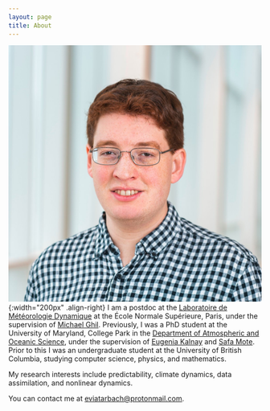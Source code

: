 ```yaml
---
layout: page
title: About
---
```

![Eviatar Bach](/assets/headshot.JPG){:width="200px" .align-right}
I am a postdoc at the <a href="https://www.lmd.jussieu.fr/">Laboratoire de Météorologie Dynamique</a> at the École Normale Supérieure, Paris, under the supervision of <a href="https://dept.atmos.ucla.edu/tcd/people/michael-ghil">Michael Ghil</a>. Previously, I was a PhD student at the University of Maryland, College Park in the <a href="https://www.atmos.umd.edu/">Department of Atmospheric and Oceanic Science</a>, under the supervision of <a href="http://www.atmos.umd.edu/~ekalnay/">Eugenia Kalnay</a> and <a href="https://orcid.org/0000-0001-5905-3842">Safa Mote</a>. Prior to this I was an undergraduate student at the University of British Columbia, studying computer science, physics, and mathematics.

My research interests include predictability, climate dynamics, data assimilation, and nonlinear dynamics.

You can contact me at [eviatarbach@protonmail.com](mailto:eviatarbach@protonmail.com).
